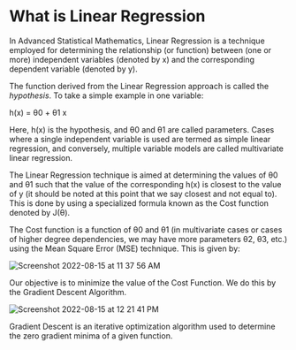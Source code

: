 
# What is Linear Regression

In Advanced Statistical Mathematics, Linear Regression is a technique employed for determining the relationship (or function) 
between (one or more) independent variables (denoted by x) and the corresponding dependent variable (denoted by y).

The function derived from the Linear Regression approach is called the *hypothesis*. To take a simple example in one variable:

h(x) = θ0 + θ1 x

Here, h(x) is the hypothesis, and θ0 and θ1 are called parameters. Cases where a single independent variable is used are termed 
as simple linear regression, and conversely, multiple variable models are called multivariate linear regression.

The Linear Regression technique is aimed at determining the values of θ0 and θ1 such that the value of the corresponding h(x) 
is closest to the value of y (it should be noted at this point that we say closest and not equal to). This is done by using a 
specialized formula known as the Cost function denoted by J(θ).

The Cost function is a function of θ0 and θ1 (in multivariate cases or cases of higher degree dependencies, we may have more 
parameters θ2, θ3, etc.) using the Mean Square Error (MSE) technique. This is given by:

![Screenshot 2022-08-15 at 11 37 56 AM](https://user-images.githubusercontent.com/92638241/184585233-332b4b2e-668b-4da7-96d9-5fc6b0c32003.png)

Our objective is to minimize the value of the Cost Function. We do this by the Gradient Descent Algorithm. 

![Screenshot 2022-08-15 at 12 21 41 PM](https://user-images.githubusercontent.com/92638241/184589461-136848ca-b848-4ea1-9649-a1d365766415.png)

Gradient Descent is an iterative optimization algorithm used to determine the zero gradient minima of a given function.
